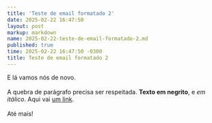 ```yaml
---
title: 'Teste de email formatado 2'
date: 2025-02-22 16:47:50
layout: post
markup: markdown
name: 2025-02-22-teste-de-email-formatado-2.md
published: true
time: 2025-02-22 16:47:50 -0300
title: Teste de email formatado 2
---
```

<html><head><meta http-equiv="content-type" content="text/html; charset=utf-8"></head><body dir="auto">E lá vamos nós de novo.<div><br></div><div>A quebra de parágrafo precisa ser respeitada. <b>Texto em negrito</b>, e <i>em itálico</i>. Aqui vai&nbsp;<a href="https://arthr.me">um link</a>.</div><div><br></div><div>Até mais!</div></body></html>